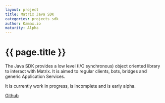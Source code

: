 ```yaml
---
layout: project
title: Matrix Java SDK
categories: projects sdk
author: Kamax.io
maturity: Alpha
---
```

# {{ page.title }}

The Java SDK provides a low level (I/O synchronous) object oriented library to interact with Matrix. It is aimed to regular clients, bots, bridges and generic Application Services.

It is currently work in progress, is incomplete and is early alpha.

[Github](https://github.com/kamax-io/matrix-java-sdk)
